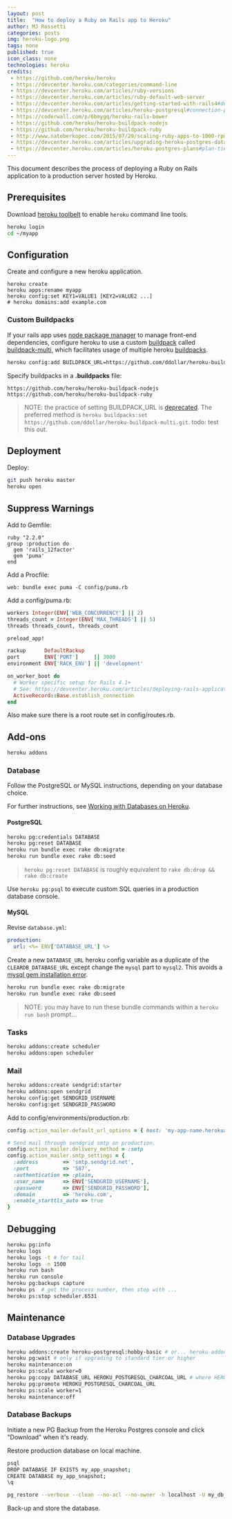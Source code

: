 ```yaml
---
layout: post
title:  "How to deploy a Ruby on Rails app to Heroku"
author: MJ Rossetti
categories: posts
img: heroku-logo.png
tags: none
published: true
icon_class: none
technologies: heroku
credits:
 - https://github.com/heroku/heroku
 - https://devcenter.heroku.com/categories/command-line
 - https://devcenter.heroku.com/articles/ruby-versions
 - https://devcenter.heroku.com/articles/ruby-default-web-server
 - https://devcenter.heroku.com/articles/getting-started-with-rails4#done
 - https://devcenter.heroku.com/articles/heroku-postgresql#connection-permissions
 - https://coderwall.com/p/6bmygq/heroku-rails-bower
 - https://github.com/heroku/heroku-buildpack-nodejs
 - https://github.com/heroku/heroku-buildpack-ruby
 - http://www.nateberkopec.com/2015/07/29/scaling-ruby-apps-to-1000-rpm.html
 - https://devcenter.heroku.com/articles/upgrading-heroku-postgres-databases#upgrade-with-pg-copy-default
 - https://devcenter.heroku.com/articles/heroku-postgres-plans#plan-tiers
---
```


This document describes the process of deploying a Ruby on Rails application to a production server hosted by Heroku.

## Prerequisites

Download [heroku toolbelt](https://toolbelt.heroku.com/) to enable `heroku` command line tools.

```` sh
heroku login
cd ~/myapp
````

## Configuration

Create and configure a new heroku application.

````
heroku create
heroku apps:rename myapp
heroku config:set KEY1=VALUE1 [KEY2=VALUE2 ...]
# heroku domains:add example.com
````

### Custom Buildpacks

If your rails app uses [node package manager](https://www.npmjs.com/) to manage front-end dependencies, configure heroku to use a custom [buildpack](https://devcenter.heroku.com/articles/buildpacks) called [buildpack-multi](https://github.com/ddollar/heroku-buildpack-multi), which facilitates usage of multiple heroku [buildpacks](https://elements.heroku.com/buildpacks).

````sh
heroku config:add BUILDPACK_URL=https://github.com/ddollar/heroku-buildpack-multi.git
````

Specify buildpacks in a **.buildpacks** file:

    https://github.com/heroku/heroku-buildpack-nodejs
    https://github.com/heroku/heroku-buildpack-ruby

> NOTE: the practice of setting BUILDPACK_URL is [deprecated](https://devcenter.heroku.com/articles/buildpacks#using-a-custom-buildpack). The preferred method is `heroku buildpacks:set https://github.com/ddollar/heroku-buildpack-multi.git`. todo: test this out.

## Deployment

Deploy:

````sh
git push heroku master
heroku open
````

## Suppress Warnings

Add to Gemfile:

````
ruby "2.2.0"
group :production do
  gem 'rails_12factor'
  gem 'puma'
end
````

Add a Procfile:

````
web: bundle exec puma -C config/puma.rb
````

Add a config/puma.rb:

```` rb
workers Integer(ENV['WEB_CONCURRENCY'] || 2)
threads_count = Integer(ENV['MAX_THREADS'] || 5)
threads threads_count, threads_count

preload_app!

rackup      DefaultRackup
port        ENV['PORT']     || 3000
environment ENV['RACK_ENV'] || 'development'

on_worker_boot do
  # Worker specific setup for Rails 4.1+
  # See: https://devcenter.heroku.com/articles/deploying-rails-applications-with-the-puma-web-server#on-worker-boot
  ActiveRecord::Base.establish_connection
end

````

Also make sure there is a root route set in config/routes.rb.

## Add-ons

```` sh
heroku addons
````

### Database

Follow the PostgreSQL or MySQL instructions, depending on your database choice.

For further instructions, see [Working with Databases on Heroku](http://data-creative.info/process-documentation/2015/08/17/databases-on-heroku.html).

#### PostgreSQL

```` sh
heroku pg:credentials DATABASE
heroku pg:reset DATABASE
heroku run bundle exec rake db:migrate
heroku run bundle exec rake db:seed
````

> `heroku pg:reset DATABASE` is roughly equivalent to `rake db:drop && rake db:create`

Use `heroku pg:psql` to execute custom SQL queries in a production database console.

#### MySQL

Revise `database.yml`:

```` yaml
production:
  url: <%= ENV['DATABASE_URL'] %>
````

Create a new `DATABASE_URL` heroku config variable as a duplicate of the `CLEARDB_DATABASE_URL`
 except change the `mysql` part to `mysql2`. This avoids a [mysql gem installation error](http://stackoverflow.com/q/26955058/670433).

```` sh
heroku run bundle exec rake db:migrate
heroku run bundle exec rake db:seed
````

> NOTE: you may have to run these bundle commands within a `heroku run bash` prompt...

### Tasks

```` sh
heroku addons:create scheduler
heroku addons:open scheduler
````

### Mail

```` sh
heroku addons:create sendgrid:starter
heroku addons:open sendgrid
heroku config:get SENDGRID_USERNAME
heroku config:get SENDGRID_PASSWORD
````

Add to config/environments/production.rb:

````rb
config.action_mailer.default_url_options = { host: 'my-app-name.herokuapp.com' }

# Send mail through sendgrid smtp on production.
config.action_mailer.delivery_method = :smtp
config.action_mailer.smtp_settings = {
  :address        => 'smtp.sendgrid.net',
  :port           => '587',
  :authentication => :plain,
  :user_name      => ENV['SENDGRID_USERNAME'],
  :password       => ENV['SENDGRID_PASSWORD'],
  :domain         => 'heroku.com',
  :enable_starttls_auto => true
}
````

## Debugging

````sh
heroku pg:info
heroku logs
heroku logs -t # for tail
heroku logs -n 1500
heroku run bash
heroku run console
heroku pg:backups capture
heroku ps  # get the process number, then stop with ...
heroku ps:stop scheduler.6531
````

## Maintenance

### Database Upgrades

```` sh
heroku addons:create heroku-postgresql:hobby-basic # or... heroku addons:create heroku-postgresql:standard-0
heroku pg:wait # only if upgrading to standard tier or higher
heroku maintenance:on
heroku ps:scale worker=0
heroku pg:copy DATABASE_URL HEROKU_POSTGRESQL_CHARCOAL_URL # where HEROKU_POSTGRESQL_CHARCOAL_URL is the name of the new database
heroku pg:promote HEROKU_POSTGRESQL_CHARCOAL_URL
heroku ps:scale worker=1
heroku maintenance:off
````

### Database Backups

Initiate a new PG Backup from the Heroku Postgres console and click "Download" when it's ready.

Restore production database on local machine.

```` sh
psql
DROP DATABASE IF EXISTS my_app_snapshot;
CREATE DATABASE my_app_snapshot;
\q

pg_restore --verbose --clean --no-acl --no-owner -h localhost -U my_db_user -d my_app_snapshot latest.dump
````

Back-up and store the database.
